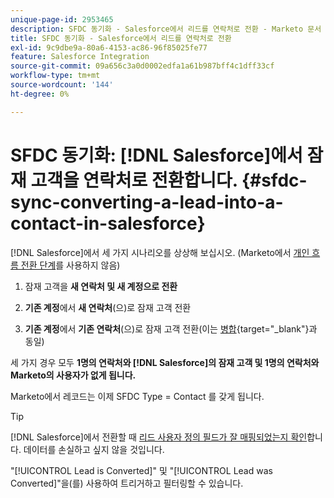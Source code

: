 ```yaml
---
unique-page-id: 2953465
description: SFDC 동기화 - Salesforce에서 리드를 연락처로 전환 - Marketo 문서 - 제품 설명서
title: SFDC 동기화 - Salesforce에서 리드를 연락처로 전환
exl-id: 9c9dbe9a-80a6-4153-ac86-96f85025fe77
feature: Salesforce Integration
source-git-commit: 09a656c3a0d0002edfa1a61b987bff4c1dff33cf
workflow-type: tm+mt
source-wordcount: '144'
ht-degree: 0%

---
```


# SFDC 동기화: [!DNL Salesforce]에서 잠재 고객을 연락처로 전환합니다. {#sfdc-sync-converting-a-lead-into-a-contact-in-salesforce}

[!DNL Salesforce]에서 세 가지 시나리오를 상상해 보십시오. (Marketo에서 [개인 흐름 전환 단계](/help/marketo/product-docs/core-marketo-concepts/smart-campaigns/flow-actions/convert-person.md)를 사용하지 않음)

1. 잠재 고객을 **새 연락처 및 새 계정으로 전환**
1. **기존 계정**&#x200B;에서 **새 연락처**(으)로 잠재 고객 전환

1. **기존 계정**&#x200B;에서 **기존 연락처**(으)로 잠재 고객 전환(이는 [병합](/help/marketo/product-docs/crm-sync/salesforce-sync/sfdc-sync-details/sfdc-sync-merging-a-lead-contact-person.md){target="_blank"}과 동일)

세 가지 경우 모두 **1명의 연락처와 [!DNL Salesforce]의 잠재 고객 및 1명의 연락처와 Marketo의 사용자가 없게 됩니다.**

Marketo에서 레코드는 이제 SFDC Type = Contact 를 갖게 됩니다.

>[!TIP]
>
>[!DNL Salesforce]에서 전환할 때 [리드 사용자 정의 필드가 잘 매핑되었는지 확인](https://help.salesforce.com/apex/HTViewHelpDoc?id=customize_mapleads.htm)합니다. 데이터를 손실하고 싶지 않을 것입니다.

&quot;[!UICONTROL Lead is Converted]&quot; 및 &quot;[!UICONTROL Lead was Converted]&quot;을(를) 사용하여 트리거하고 필터링할 수 있습니다.
